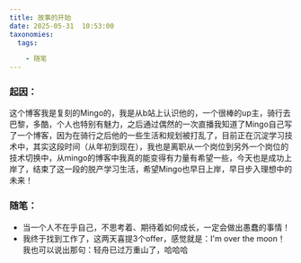 ```yaml
---
title: 故事的开始
date: 2025-05-31  10:53:00 
taxonomies:
  tags:

    - 随笔
---
```


### 起因：

​	这个博客我是复刻的Mingo的，我是从b站上认识他的，一个很棒的up主，骑行去巴黎，多酷，个人也特别有魅力，之后通过偶然的一次直播我知道了Mingo自己写了一个博客，因为在骑行之后他的一些生活和规划被打乱了，目前正在沉淀学习技术中，其实这段时间（从年初到现在），我也是离职从一个岗位到另外一个岗位的技术切换中，从mingo的博客中我真的能变得有力量有希望一些，今天也是成功上岸了，结束了这一段的脱产学习生活，希望Mingo也早日上岸，早日步入理想中的未来！

### 随笔：

- 当一个人不在乎自己，不思考着、期待着如何成长，一定会做出愚蠢的事情！
- 我终于找到工作了，这两天喜提3个offer，感觉就是：I'm over the moon！我也可以说出那句：轻舟已过万重山了，哈哈哈

